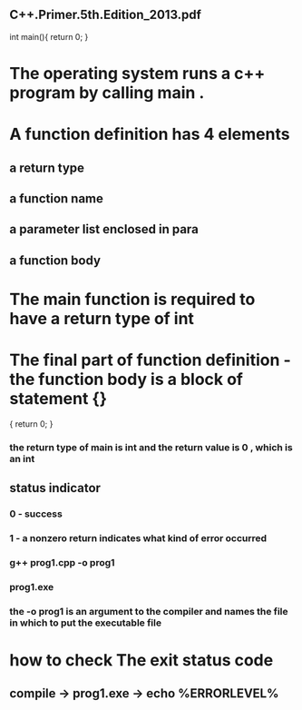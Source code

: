 ## C++.Primer.5th.Edition_2013.pdf

int main(){
    return 0;
}



# The operating system runs a c++ program by calling main .

# A function definition has 4 elements 
## a return type
## a function name
## a parameter list enclosed in para
## a function body

# The main function is required to have a return type of int 

# The final part of function definition   - the function body is  a block of statement {}
{
    return 0;
}
### the return type of main is int and the return value is 0 , which is an int 

## status indicator 
### 0 - success
### 1 - a nonzero return indicates what kind of error occurred

### g++ prog1.cpp -o prog1
### prog1.exe
### the -o prog1 is an argument to the compiler and names the file in which to put the executable file 


# how to check The exit status code 
##  compile -> prog1.exe -> echo %ERRORLEVEL% 